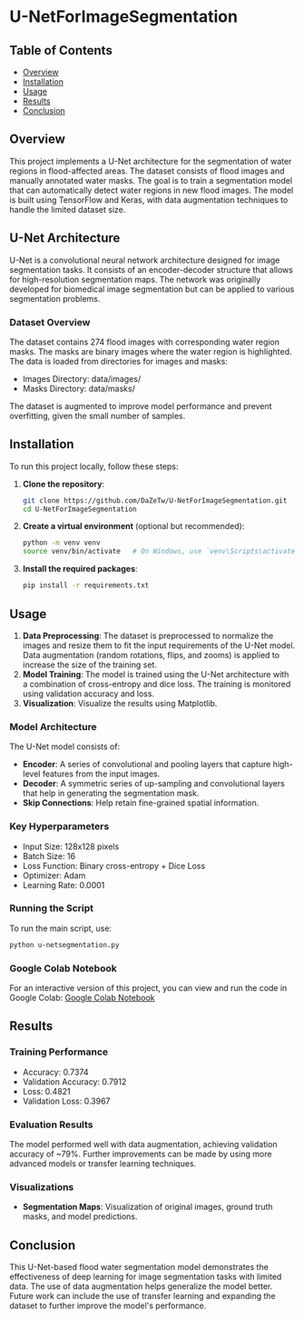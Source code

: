 # U-NetForImageSegmentation

## Table of Contents

- [Overview](#overview)
- [Installation](#installation)
- [Usage](#usage)
- [Results](#results)
- [Conclusion](#conclusion)

## Overview

This project implements a U-Net architecture for the segmentation of water regions in flood-affected areas. The dataset consists of flood images and manually annotated water masks. The goal is to train a segmentation model that can automatically detect water regions in new flood images. The model is built using TensorFlow and Keras, with data augmentation techniques to handle the limited dataset size.

## U-Net Architecture

U-Net is a convolutional neural network architecture designed for image segmentation tasks. It consists of an encoder-decoder structure that allows for high-resolution segmentation maps. The network was originally developed for biomedical image segmentation but can be applied to various segmentation problems.

### Dataset Overview

The dataset contains 274 flood images with corresponding water region masks. The masks are binary images where the water region is highlighted. The data is loaded from directories for images and masks:

- Images Directory: data/images/
- Masks Directory: data/masks/

The dataset is augmented to improve model performance and prevent overfitting, given the small number of samples.

## Installation

To run this project locally, follow these steps:

1. **Clone the repository**:

   ```bash
   git clone https://github.com/DaZeTw/U-NetForImageSegmentation.git
   cd U-NetForImageSegmentation
   ```

2. **Create a virtual environment** (optional but recommended):

   ```bash
   python -m venv venv
   source venv/bin/activate   # On Windows, use `venv\Scripts\activate`
   ```

3. **Install the required packages**:
   ```bash
   pip install -r requirements.txt
   ```

## Usage

1. **Data Preprocessing**: The dataset is preprocessed to normalize the images and resize them to fit the input requirements of the U-Net model. Data augmentation (random rotations, flips, and zooms) is applied to increase the size of the training set.
2. **Model Training**: The model is trained using the U-Net architecture with a combination of cross-entropy and dice loss. The training is monitored using validation accuracy and loss.
3. **Visualization**: Visualize the results using Matplotlib.

### Model Architecture

The U-Net model consists of:

- **Encoder**: A series of convolutional and pooling layers that capture high-level features from the input images.
- **Decoder**: A symmetric series of up-sampling and convolutional layers that help in generating the segmentation mask.
- **Skip Connections**: Help retain fine-grained spatial information.

### Key Hyperparameters

- Input Size: 128x128 pixels
- Batch Size: 16
- Loss Function: Binary cross-entropy + Dice Loss
- Optimizer: Adam
- Learning Rate: 0.0001

### Running the Script

To run the main script, use:

```bash
python u-netsegmentation.py
```

### Google Colab Notebook

For an interactive version of this project, you can view and run the code in Google Colab: [Google Colab Notebook](https://drive.google.com/file/d/1zHPCsRSwrSCzTfnrUMC1YcakywzPQ1YD/view?usp=sharing)

## Results

### Training Performance

- Accuracy: 0.7374
- Validation Accuracy: 0.7912
- Loss: 0.4821
- Validation Loss: 0.3967

### Evaluation Results

The model performed well with data augmentation, achieving validation accuracy of ~79%. Further improvements can be made by using more advanced models or transfer learning techniques.

### Visualizations

- **Segmentation Maps**: Visualization of original images, ground truth masks, and model predictions.

## Conclusion

This U-Net-based flood water segmentation model demonstrates the effectiveness of deep learning for image segmentation tasks with limited data. The use of data augmentation helps generalize the model better. Future work can include the use of transfer learning and expanding the dataset to further improve the model's performance.
